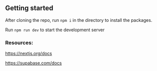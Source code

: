## Getting started

After cloning the repo, run `npm i` in the directory to install the packages.

Run `npm run dev` to start the development server

### Resources:

https://nextjs.org/docs

https://supabase.com/docs
